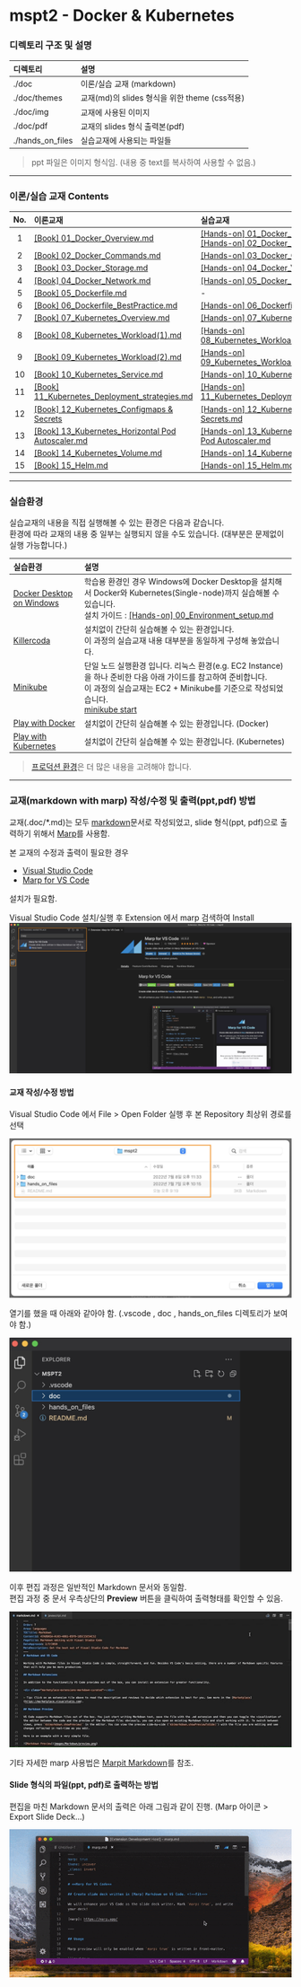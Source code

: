 # mspt2 - Docker & Kubernetes

### 디렉토리 구조 및 설명
| 디렉토리 | 설명 |
| :--- | :--- |
| ./doc | 이론/실습 교재 (markdown) |
| ./doc/themes | 교재(md)의 slides 형식을 위한 theme (css적용) |
| ./doc/img | 교재에 사용된 이미지 |
| ./doc/pdf | 교재의 slides 형식 출력본(pdf) |
| ./hands_on_files | 실습교재에 사용되는 파일들 |

> ppt 파일은 이미지 형식임. (내용 중 text를 복사하여 사용할 수 없음.)

---

### 이론/실습 교재 Contents

| No. | 이론교재 | 실습교재 |
| :---: | :--- | :--- |
|  1 | [[Book] 01_Docker_Overview.md](./doc/%5BBook%5D%2001_Docker_Overview.md)                                             | [[Hands-on] 01_Docker_Intro.md](./doc/%5BHands-on%5D%2001_Docker_Intro.md)<br>[[Hands-on] 02_Docker_Layers.md](./doc/%5BHands-on%5D%2002_Docker_Layers.md) |
|  2 | [[Book] 02_Docker_Commands.md](./doc/%5BBook%5D%2002_Docker_Commands.md)                                             | [[Hands-on] 03_Docker_Commands.md](./doc/%5BHands-on%5D%2003_Docker_Commands.md)                                                                         |
|  3 | [[Book] 03_Docker_Storage.md](./doc/%5BBook%5D%2003_Docker_Storage.md)                                               | [[Hands-on] 04_Docker_Volumes.md](./doc/%5BHands-on%5D%2004_Docker_Volumes.md)                                                                           |
|  4 | [[Book] 04_Docker_Network.md](./doc/%5BBook%5D%2004_Docker_Network.md)                                               | [[Hands-on] 05_Docker_Network.md](./doc/%5BHands-on%5D%2005_Docker_Network.md)                                                                           |
|  5 | [[Book] 05_Dockerfile.md](./doc/%5BBook%5D%2005_Dockerfile.md)                                                       | -                                                                                                                                                      |
|  6 | [[Book] 06_Dockerfile_BestPractice.md](./doc/%5BBook%5D%2006_Dockerfile_BestPractice.md)                             | [[Hands-on] 06_Dockerfile.md](./doc/%5BHands-on%5D%2006_Dockerfile.md)                                                                                   |
|  7 | [[Book] 07_Kubernetes_Overview.md](./doc/%5BBook%5D%2007_Kubernetes_Overview.md)                                     | [[Hands-on] 07_Kubernetes_Overview.md](./doc/%5BHands-on%5D%2007_Kubernetes_Overview.md)                                                                 |
|  8 | [[Book] 08_Kubernetes_Workload(1).md](./doc/%5BBook%5D%2008_Kubernetes_Workload(1).md)                               | [[Hands-on] 08_Kubernetes_Workload(1).md](./doc/%5BHands-on%5D%2008_Kubernetes_Workload(1).md)                                                           |
|  9 | [[Book] 09_Kubernetes_Workload(2).md](./doc/%5BBook%5D%2009_Kubernetes_Workload(2).md)                               | [[Hands-on] 09_Kubernetes_Workload(2).md](./doc/%5BHands-on%5D%2009_Kubernetes_Workload(2).md)                                                           |
| 10 | [[Book] 10_Kubernetes_Service.md](./doc/%5BBook%5D%2010_Kubernetes_Service.md)                                       | [[Hands-on] 10_Kubernetes_Service.md](./doc/%5BHands-on%5D%2010_Kubernetes_Service.md)                                                                   |
| 11 | [[Book] 11_Kubernetes_Deployment_strategies.md](./doc/%5BBook%5D%2011_Kubernetes_Deployment_strategies.md)           | [[Hands-on] 11_Kubernetes_Deployment_strategies.md](./doc/%5BHands-on%5D%2011_Kubernetes_Deployment_strategies.md)                                       |
| 12 | [[Book] 12_Kubernetes_Configmaps & Secrets](./doc/%5BBook%5D%2012_Kubernetes_ConfigMaps%20&%20Secrets.md)              | [[Hands-on] 12_Kubernetes_ConfigMaps & Secrets.md](./doc/%5BHands-on%5D%2012_Kubernetes_ConfigMaps%20&%20Secrets.md)                                     |
| 13 | [[Book] 13_Kubernetes_Horizontal Pod Autoscaler.md](./doc/%5BBook%5D%2013_Kubernetes_Horizontal%20Pod%20Autoscaler.md) | [[Hands-on] 13_Kubernetes_Horizontal Pod Autoscaler.md](./doc/%5BHands-on%5D%2013_Kubernetes_Horizontal%20Pod%20Autoscaler.md)                           |
| 14 | [[Book] 14_Kubernetes_Volume.md](./doc/%5BBook%5D%2014_Kubernetes_Volume.md)                                         | [[Hands-on] 14_Kubernetes_Volume.md](./doc/%5BHands-on%5D%2014_Kubernetes_Volume.md)                                                                     |
| 15 | [[Book] 15_Helm.md](./doc/%5BBook%5D%2015_Helm.md)                                                                   | [[Hands-on] 15_Helm.md](./doc/%5BHands-on%5D%2015_Helm.md)                                                                                               |

---

### 실습환경
실습교재의 내용을 직접 실행해볼 수 있는 환경은 다음과 같습니다.  
환경에 따라 교재의 내용 중 일부는 실행되지 않을 수도 있습니다. (대부분은 문제없이 실행 가능합니다.)

| 실습환경 | 설명 |
| :--- | :--- |
| [Docker Desktop on Windows](https://docs.docker.com/desktop/install/windows-install/) | 학습용 환경인 경우 Windows에 Docker Desktop을 설치해서 Docker와 Kubernetes(Single-node)까지 실습해볼 수 있습니다.<br>설치 가이드 : [[Hands-on] 00_Environment_setup.md](./doc/%5BHands-on%5D%2000_Environment_setup.md) |
| [Killercoda](https://killercoda.com/brian) | 설치없이 간단히 실습해볼 수 있는 환경입니다.<br>이 과정의 실습교재 내용 대부분을 동일하게 구성해 놓았습니다. |
| [Minikube](https://minikube.sigs.k8s.io/) | 단일 노드 실행환경 입니다. 리눅스 환경(e.g. EC2 Instance)을 하나 준비한 다음 아래 가이드를 참고하여 준비합니다.<br>이 과정의 실습교재는 EC2 + Minikube를 기준으로 작성되었습니다.<br>[minikube start](https://minikube.sigs.k8s.io/docs/start/) |
| [Play with Docker](https://labs.play-with-docker.com/) | 설치없이 간단히 실습해볼 수 있는 환경입니다. (Docker) |
| [Play with Kubernetes](https://labs.play-with-k8s.com/) | 설치없이 간단히 실습해볼 수 있는 환경입니다. (Kubernetes) |  
> [프로덕션 환경](https://kubernetes.io/ko/docs/setup/production-environment/)은 더 많은 내용을 고려해야 합니다.  

---

### 교재(markdown with marp) 작성/수정 및 출력(ppt,pdf) 방법

교재(.doc/*.md)는 모두 [markdown](https://www.markdownguide.org/)문서로 작성되었고, slide 형식(ppt, pdf)으로 출력하기 위해서 [Marp](https://marp.app/)를 사용함.

본 교재의 수정과 출력이 필요한 경우

- [Visual Studio Code](https://code.visualstudio.com/)
- [Marp for VS Code](https://marketplace.visualstudio.com/items?itemName=marp-team.marp-vscode)

설치가 필요함.

Visual Studio Code 설치/실행 후 Extension 에서 marp 검색하여 Install
![](doc/img/marp.png)


#### 교재 작성/수정 방법

Visual Studio Code 에서 File > Open Folder 실행 후 본 Repository 최상위 경로를 선택

![](doc/img/VSCode1.png)

열기를 했을 때 아래와 같아야 함. (.vscode , doc , hands_on_files 디렉토리가 보여야 함.)

![](doc/img/VSCode2.png)


이후 편집 과정은 일반적인 Markdown 문서와 동일함.  
편집 과정 중 문서 우측상단의 **Preview** 버튼을 클릭하여 출력형태를 확인할 수 있음.

![](doc/img/VSCode4.gif)

기타 자세한 marp 사용법은 [Marpit Markdown](https://marpit.marp.app/markdown)를 참조.

#### Slide 형식의 파일(ppt, pdf)로 출력하는 방법

편집을 마친 Markdown 문서의 출력은 아래 그림과 같이 진행.  (Marp 아이콘 > Export Slide Deck...)

![](doc/img/marp_export.gif)
